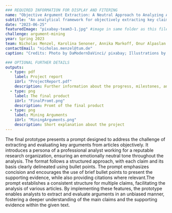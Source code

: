 ```yaml
---
### REQUIRED INFORMATION FOR DISPLAY AND FITERING
name: "Objective Argument Extraction: A Neutral Approach to Analyzing Articles"
subtitle: "An analytical framework for objectively extracting key claims from articles and evaluating their logical coherence and supporting evidence."
date: "2023-06-25"
featuredImage: "pixabay-team3-1.jpg" #image in same folder as this file
challenge: argument-mining
year: Spring 2023
team: Nicholas Menzel, Karolina Senoner, Annika Markoff, Onur Alpaslan
contactEmail: "nicholas.menzel@tum.de"
caption: "Credits: Photo by DaModernDaVinci/ pixabay; Illustrations by the students"

### OPTIONAL FURTHER DETAILS
outputs:
  - type: pdf
    label: Project report
    iUrl: "ProjectReport.pdf"
    description: Further information about the progress, milestones, and roadblocks.
  - type: png
    label: The final product
    iUrl: "FinalPromt.png"
    description: Promt of the final product
  - type: png
    label: Mining Arguments
    iUrl: "MiningArguments.png"
    description: Short explanation about the project
---
```


The final prototype presents a prompt designed to address the challenge of extracting and
evaluating key arguments from articles objectively. It introduces a persona of a professional
analyst working for a reputable research organization, ensuring an emotionally neutral tone
throughout the analysis. The format follows a structured approach, with each claim and its basis
clearly delineated using bullet points. The prompt emphasizes concision and encourages the use
of brief bullet points to present the supporting evidence, while also providing citations where
relevant.The prompt establishes a consistent structure for multiple claims, facilitating the analysis
of various articles. By implementing these features, the prototype enables analysts to extract and
evaluate arguments in an unbiased manner, fostering a deeper understanding of the main claims
and the supporting evidence within the given text.


